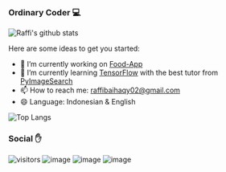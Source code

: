 ### Ordinary Coder 💻

![Raffi's github stats](https://github-readme-stats.vercel.app/api?username=raffibaihaqy02&show_icons=true&theme=tokyonight)

Here are some ideas to get you started:

- 🔭 I’m currently working on [Food-App](https://github.com/raffibaihaqy02/Food-App)
- 🌱 I’m currently learning [TensorFlow](https://www.tensorflow.org) with the best tutor from [PyImageSearch](https://www.pyimagesearch.com)
- 📫 How to reach me: raffibaihaqy02@gmail.com
- 😄 Language: Indonesian & English


![Top Langs](https://github-readme-stats.vercel.app/api/top-langs/?username=raffibaihaqy02&layout=compact)

### Social ✋
![visitors](https://visitor-badge.glitch.me/badge?page_id=raffibaihaqy02.raffibaihaqy02)
![image](https://img.shields.io/badge/raffibaihaqy02@gmail.com-D14836?style=for-the-badge&logo=gmail&logoColor=white)
![image](https://img.shields.io/badge/baihaqyraffi-E4405F?style=for-the-badge&logo=instagram&logoColor=white)
![image](https://img.shields.io/badge/raffibaihaqy-0077B5?style=for-the-badge&logo=linkedin&logoColor=white)
